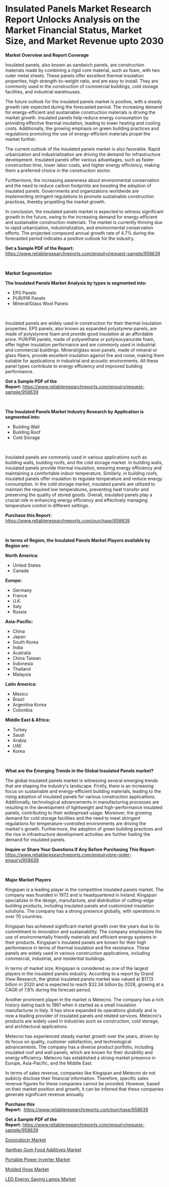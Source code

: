 <p><h1>Insulated Panels Market Research Report Unlocks Analysis on the Market Financial Status, Market Size, and Market Revenue upto 2030</h1></p><p><strong>Market Overview and Report Coverage</strong></p>
<p><p>Insulated panels, also known as sandwich panels, are construction materials made by combining a rigid core material, such as foam, with two outer metal sheets. These panels offer excellent thermal insulation properties, high strength-to-weight ratio, and are easy to install. They are commonly used in the construction of commercial buildings, cold storage facilities, and industrial warehouses.</p><p>The future outlook for the insulated panels market is positive, with a steady growth rate expected during the forecasted period. The increasing demand for energy-efficient and sustainable construction materials is driving the market growth. Insulated panels help reduce energy consumption by providing effective thermal insulation, leading to lower heating and cooling costs. Additionally, the growing emphasis on green building practices and regulations promoting the use of energy-efficient materials propel the market further.</p><p>The current outlook of the insulated panels market is also favorable. Rapid urbanization and industrialization are driving the demand for infrastructure development. Insulated panels offer various advantages, such as faster construction time, lower labor costs, and higher energy efficiency, making them a preferred choice in the construction sector.</p><p>Furthermore, the increasing awareness about environmental conservation and the need to reduce carbon footprints are boosting the adoption of insulated panels. Governments and organizations worldwide are implementing stringent regulations to promote sustainable construction practices, thereby propelling the market growth.</p><p>In conclusion, the insulated panels market is expected to witness significant growth in the future, owing to the increasing demand for energy-efficient and sustainable construction materials. The market is currently thriving due to rapid urbanization, industrialization, and environmental conservation efforts. The projected compound annual growth rate of 4.7% during the forecasted period indicates a positive outlook for the industry.</p></p>
<p><strong>Get a Sample PDF of the Report:</strong> <a href="https://www.reliableresearchreports.com/enquiry/request-sample/958639">https://www.reliableresearchreports.com/enquiry/request-sample/958639</a></p>
<p>&nbsp;</p>
<p><strong>Market Segmentation</strong></p>
<p><strong>The Insulated Panels Market Analysis by types is segmented into:</strong></p>
<p><ul><li>EPS Panels</li><li>PUR/PIR Panels</li><li>Mineral/Glass Wool Panels</li></ul></p>
<p>&nbsp;</p>
<p><p>Insulated panels are widely used in construction for their thermal insulation properties. EPS panels, also known as expanded polystyrene panels, are made of polystyrene foam and provide good insulation at an affordable price. PUR/PIR panels, made of polyurethane or polyisocyanurate foam, offer higher insulation performance and are commonly used in industrial and commercial buildings. Mineral/glass wool panels, made of mineral or glass fibers, provide excellent insulation against fire and noise, making them suitable for applications in industrial and acoustic environments. All these panel types contribute to energy efficiency and improved building performance.</p></p>
<p><strong>Get a Sample PDF of the Report:</strong>&nbsp;<a href="https://www.reliableresearchreports.com/enquiry/request-sample/958639">https://www.reliableresearchreports.com/enquiry/request-sample/958639</a></p>
<p>&nbsp;</p>
<p><strong>The Insulated Panels Market Industry Research by Application is segmented into:</strong></p>
<p><ul><li>Building Wall</li><li>Building Roof</li><li>Cold Storage</li></ul></p>
<p>&nbsp;</p>
<p><p>Insulated panels are commonly used in various applications such as building walls, building roofs, and the cold storage market. In building walls, insulated panels provide thermal insulation, ensuring energy efficiency and maintaining a comfortable indoor temperature. Similarly, in building roofs, insulated panels offer insulation to regulate temperature and reduce energy consumption. In the cold storage market, insulated panels are utilized to maintain the required low temperatures, preventing heat transfer and preserving the quality of stored goods. Overall, insulated panels play a crucial role in enhancing energy efficiency and effectively managing temperature control in different settings.</p></p>
<p><strong>Purchase this Report:</strong>&nbsp; <a href="https://www.reliableresearchreports.com/purchase/958639">https://www.reliableresearchreports.com/purchase/958639</a></p>
<p>&nbsp;</p>
<p><strong>In terms of Region, the Insulated Panels Market Players available by Region are:</strong></p>
<p>
    <p> <strong> North America: </strong>
        <ul>
            <li>United States</li>
            <li>Canada</li>
        </ul>
        </p> 
    <p> <strong> Europe: </strong>
        <ul>
            <li>Germany</li>
            <li>France</li>
            <li>U.K.</li>
            <li>Italy</li>
            <li>Russia</li>
        </ul>
        </p> 
    <p> <strong> Asia-Pacific: </strong>
        <ul>
            <li>China</li>
            <li>Japan</li>
            <li>South Korea</li>
            <li>India</li>
            <li>Australia</li>
            <li>China Taiwan</li>
            <li>Indonesia</li>
            <li>Thailand</li>
            <li>Malaysia</li>
        </ul>
        </p> 
    <p> <strong> Latin America: </strong>
        <ul>
            <li>Mexico</li>
            <li>Brazil</li>
            <li>Argentina Korea</li>
            <li>Colombia</li>
        </ul>
        </p> 
    <p> <strong> Middle East & Africa: </strong>
        <ul>
            <li>Turkey</li>
            <li>Saudi</li>
            <li>Arabia</li>
            <li>UAE</li>
            <li>Korea</li>
        </ul>
    </p>
    </p>
<p>&nbsp;</p>
<p><strong>What are the Emerging Trends in the Global Insulated Panels market?</strong></p>
<p><p>The global insulated panels market is witnessing several emerging trends that are shaping the industry's landscape. Firstly, there is an increasing focus on sustainable and energy-efficient building materials, leading to the rising adoption of insulated panels for various construction applications. Additionally, technological advancements in manufacturing processes are resulting in the development of lightweight and high-performance insulated panels, contributing to their widespread usage. Moreover, the growing demand for cold storage facilities and the need to meet stringent regulations for temperature-controlled environments are driving the market's growth. Furthermore, the adoption of green building practices and the rise in infrastructure development activities are further fueling the demand for insulated panels.</p></p>
<p><strong>Inquire or Share Your Questions If Any Before Purchasing This Report</strong>- <a href="https://www.reliableresearchreports.com/enquiry/pre-order-enquiry/958639">https://www.reliableresearchreports.com/enquiry/pre-order-enquiry/958639</a></p>
<p>&nbsp;</p>
<p><strong>Major Market Players</strong></p>
<p><p>Kingspan is a leading player in the competitive insulated panels market. The company was founded in 1972 and is headquartered in Ireland. Kingspan specializes in the design, manufacture, and distribution of cutting-edge building products, including insulated panels and customized insulation solutions. The company has a strong presence globally, with operations in over 70 countries.</p><p>Kingspan has achieved significant market growth over the years due to its commitment to innovation and sustainability. The company emphasizes the use of environmentally friendly materials and efficient energy systems in their products. Kingspan's insulated panels are known for their high performance in terms of thermal insulation and fire resistance. These panels are widely used in various construction applications, including commercial, industrial, and residential buildings.</p><p>In terms of market size, Kingspan is considered as one of the largest players in the insulated panels industry. According to a report by Grand View Research, the global insulated panels market was valued at $17.13 billion in 2020 and is expected to reach $32.34 billion by 2028, growing at a CAGR of 7.8% during the forecast period.</p><p>Another prominent player in the market is Metecno. The company has a rich history dating back to 1961 when it started as a small insulation manufacturer in Italy. It has since expanded its operations globally and is now a leading provider of insulated panels and related services. Metecno's products are widely used in industries such as construction, cold storage, and architectural applications.</p><p>Metecno has experienced steady market growth over the years, driven by its focus on quality, customer satisfaction, and technological advancements. The company has a diverse product portfolio, including insulated roof and wall panels, which are known for their durability and energy efficiency. Metecno has established a strong market presence in Europe, Asia-Pacific, and the Middle East.</p><p>In terms of sales revenue, companies like Kingspan and Metecno do not publicly disclose their financial information. Therefore, specific sales revenue figures for these companies cannot be provided. However, based on their market position and growth, it can be inferred that these companies generate significant revenue annually.</p></p>
<p><strong>Purchase this Report:</strong>&nbsp;&nbsp;<a href="https://www.reliableresearchreports.com/purchase/958639">https://www.reliableresearchreports.com/purchase/958639</a></p>
<p></p>
<p><strong>Get a Sample PDF of the Report:</strong>&nbsp;<a href="https://www.reliableresearchreports.com/enquiry/request-sample/958639">https://www.reliableresearchreports.com/enquiry/request-sample/958639</a></p>
<p><p><a href="https://github.com/GroverBarry/Market-Research-Report-List-1/blob/main/doxorubicin-market.md">Doxorubicin Market</a></p><p><a href="https://www.linkedin.com/pulse/xanthan-gum-food-additives-market-size-growth-forecast-stzte/">Xanthan Gum Food Additives Market</a></p><p><a href="https://www.reportprime.com/portable-power-inverter-r2063">Portable Power Inverter Market</a></p><p><a href="https://www.linkedin.com/pulse/molded-hose-market-research-report-provides-thorough-enuee/">Molded Hose Market</a></p><p><a href="https://www.reportprime.com/led-energy-saving-lamps-r2062">LED Energy Saving Lamps Market</a></p></p>